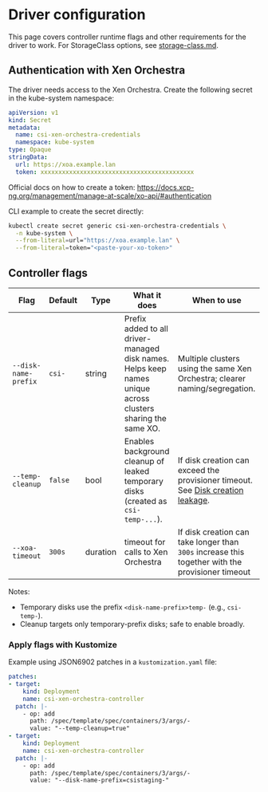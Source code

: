 # Driver configuration

This page covers controller runtime flags and other requirements for the driver to work. For StorageClass options, see [storage-class.md](storage-class.md).

## Authentication with Xen Orchestra

The driver needs access to the Xen Orchestra.
Create the following secret in the kube-system namespace:

```yaml
apiVersion: v1
kind: Secret
metadata:
  name: csi-xen-orchestra-credentials
  namespace: kube-system
type: Opaque
stringData:
  url: https://xoa.example.lan
  token: xxxxxxxxxxxxxxxxxxxxxxxxxxxxxxxxxxxxxxxxxxx
```

Official docs on how to create a token: https://docs.xcp-ng.org/management/manage-at-scale/xo-api/#authentication

CLI example to create the secret directly:

```sh
kubectl create secret generic csi-xen-orchestra-credentials \
  -n kube-system \
  --from-literal=url="https://xoa.example.lan" \
  --from-literal=token="<paste-your-xo-token>"
```

## Controller flags

| Flag | Default | Type | What it does | When to use |
| --- | --- | --- | --- | --- |
| `--disk-name-prefix` | `csi-` | string | Prefix added to all driver-managed disk names. Helps keep names unique across clusters sharing the same XO. | Multiple clusters using the same Xen Orchestra; clearer naming/segregation. |
| `--temp-cleanup` | `false` | bool | Enables background cleanup of leaked temporary disks (created as `csi-temp-...`). | If disk creation can exceed the provisioner timeout. See [Disk creation leakage](disk-creation-leakage.md). |
| `--xoa-timeout`  | `300s`  | duration | timeout for calls to Xen Orchestra | If disk creation can take longer than `300s` increase this together with the provisioner timeout |

Notes:
- Temporary disks use the prefix `<disk-name-prefix>temp-` (e.g., `csi-temp-`).
- Cleanup targets only temporary-prefix disks; safe to enable broadly.

### Apply flags with Kustomize

Example using JSON6902 patches in a `kustomization.yaml` file:

```yaml
patches:
- target:
    kind: Deployment
    name: csi-xen-orchestra-controller
  patch: |-
    - op: add
      path: /spec/template/spec/containers/3/args/-
      value: "--temp-cleanup=true"
- target:
    kind: Deployment
    name: csi-xen-orchestra-controller
  patch: |-
    - op: add
      path: /spec/template/spec/containers/3/args/-
      value: "--disk-name-prefix=csistaging-"
```
